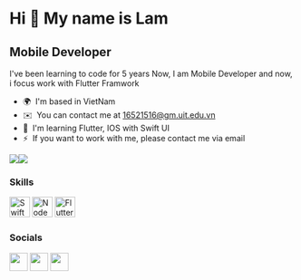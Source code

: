 Hi 👋 My name is Lam
====================

Mobile Developer
----------------

I've been learning to code for 5 years Now, I am Mobile Developer and now, i focus work with Flutter Framwork

* 🌍  I'm based in VietNam
* ✉️  You can contact me at [16521516@gm.uit.edu.vn](mailto:16521516@gm.uit.edu.vn)
* 🧠  I'm learning Flutter, IOS with Swift UI
* ⚡  If you want to work with me, please contact me via email

<a href="https://www.twitter.com/LeThachLamm" target="_blank" rel="noreferrer"><img
src="https://img.shields.io/twitter/follow/LeThachLamm?logo=twitter&style=for-the-badge&color=0891b2&labelColor=1c1917"
/></a><a href="https://www.github.com/bigdog156" target="_blank" rel="noreferrer"><img
src="https://img.shields.io/github/followers/bigdog156?logo=github&style=for-the-badge&color=0891b2&labelColor=1c1917" /></a>

### Skills

<p align="left">
<a href="https://developer.apple.com/swift/" target="_blank" rel="noreferrer"><img src="https://raw.githubusercontent.com/danielcranney/readme-generator/main/public/icons/skills/swift-colored.svg" width="36" height="36" alt="Swift" /></a>
<a href="https://nodejs.org/en/" target="_blank" rel="noreferrer"><img src="https://raw.githubusercontent.com/danielcranney/readme-generator/main/public/icons/skills/nodejs-colored.svg" width="36" height="36" alt="NodeJS" /></a>
<a href="https://flutter.dev/" target="_blank" rel="noreferrer"><img src="https://raw.githubusercontent.com/danielcranney/readme-generator/main/public/icons/skills/flutter-colored.svg" width="36" height="36" alt="Flutter" /></a>



### Socials

<p align="left"> <a href="https://www.github.com/bigdog156" target="_blank" rel="noreferrer"><img src="https://raw.githubusercontent.com/danielcranney/readme-generator/main/public/icons/socials/github.svg" width="32" height="32" /></a> <a href="https://www.linkedin.com/in/lethachlam10079" target="_blank" rel="noreferrer"><img src="https://raw.githubusercontent.com/danielcranney/readme-generator/main/public/icons/socials/linkedin.svg" width="32" height="32" /></a> <a href="https://www.twitter.com/LeThachLamm" target="_blank" rel="noreferrer"><img src="https://raw.githubusercontent.com/danielcranney/readme-generator/main/public/icons/socials/twitter.svg" width="32" height="32" /></a></p>


